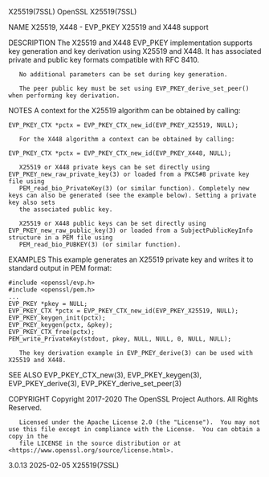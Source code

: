 X25519(7SSL)								    OpenSSL								  X25519(7SSL)

NAME
       X25519, X448 - EVP_PKEY X25519 and X448 support

DESCRIPTION
       The X25519 and X448 EVP_PKEY implementation supports key generation and key derivation using X25519 and X448. It has associated private and public key
       formats compatible with RFC 8410.

       No additional parameters can be set during key generation.

       The peer public key must be set using EVP_PKEY_derive_set_peer() when performing key derivation.

NOTES
       A context for the X25519 algorithm can be obtained by calling:

	EVP_PKEY_CTX *pctx = EVP_PKEY_CTX_new_id(EVP_PKEY_X25519, NULL);

       For the X448 algorithm a context can be obtained by calling:

	EVP_PKEY_CTX *pctx = EVP_PKEY_CTX_new_id(EVP_PKEY_X448, NULL);

       X25519 or X448 private keys can be set directly using EVP_PKEY_new_raw_private_key(3) or loaded from a PKCS#8 private key file using
       PEM_read_bio_PrivateKey(3) (or similar function). Completely new keys can also be generated (see the example below). Setting a private key also sets
       the associated public key.

       X25519 or X448 public keys can be set directly using EVP_PKEY_new_raw_public_key(3) or loaded from a SubjectPublicKeyInfo structure in a PEM file using
       PEM_read_bio_PUBKEY(3) (or similar function).

EXAMPLES
       This example generates an X25519 private key and writes it to standard output in PEM format:

	#include <openssl/evp.h>
	#include <openssl/pem.h>
	...
	EVP_PKEY *pkey = NULL;
	EVP_PKEY_CTX *pctx = EVP_PKEY_CTX_new_id(EVP_PKEY_X25519, NULL);
	EVP_PKEY_keygen_init(pctx);
	EVP_PKEY_keygen(pctx, &pkey);
	EVP_PKEY_CTX_free(pctx);
	PEM_write_PrivateKey(stdout, pkey, NULL, NULL, 0, NULL, NULL);

       The key derivation example in EVP_PKEY_derive(3) can be used with X25519 and X448.

SEE ALSO
       EVP_PKEY_CTX_new(3), EVP_PKEY_keygen(3), EVP_PKEY_derive(3), EVP_PKEY_derive_set_peer(3)

COPYRIGHT
       Copyright 2017-2020 The OpenSSL Project Authors. All Rights Reserved.

       Licensed under the Apache License 2.0 (the "License").  You may not use this file except in compliance with the License.	 You can obtain a copy in the
       file LICENSE in the source distribution or at <https://www.openssl.org/source/license.html>.

3.0.13									  2025-02-05								  X25519(7SSL)
